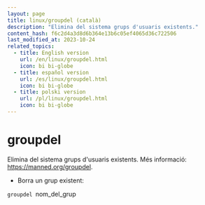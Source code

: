 ```yaml
---
layout: page
title: linux/groupdel (català)
description: "Elimina del sistema grups d'usuaris existents."
content_hash: f6c2d4a3d8d6b364e13b6c05ef4065d36c722506
last_modified_at: 2023-10-24
related_topics:
  - title: English version
    url: /en/linux/groupdel.html
    icon: bi bi-globe
  - title: español version
    url: /es/linux/groupdel.html
    icon: bi bi-globe
  - title: polski version
    url: /pl/linux/groupdel.html
    icon: bi bi-globe
---
```

# groupdel

Elimina del sistema grups d'usuaris existents.
Més informació: <https://manned.org/groupdel>.

- Borra un grup existent:

`groupdel `<span class="tldr-var badge badge-pill bg-dark-lm bg-white-dm text-white-lm text-dark-dm font-weight-bold">nom_del_grup</span>
